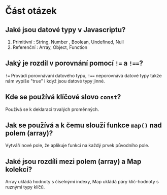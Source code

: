 # Část otázek

## Jaké jsou datové typy v Javascriptu?
1. Primitivní : String, Number , Boolean, Undefined, Null
2. Referenční : Array, Object, Function
## Jaký je rozdíl v porovnání pomocí `!=` a `!==`?
`!=` Provádí porovnávaní datového typu, `!==` neporovnává datové typy takže nám vypíše "true" i když jsou datové typy jinné.
## Kde se používá klíčové slovo `const`?
Používá se k deklaraci trvalých proměnných.
## Jak se používá a k čemu slouží funkce `map()` nad polem (array)?
Vytváří nové pole, že aplikuje funkci na každý prvek původního pole.
## Jaké jsou rozdíli mezi polem (array) a Map kolekcí?
Array ukládá hodnoty s číselnými indexy, Map ukládá páry klíč-hodnoty s ruznými typy klíčů.
